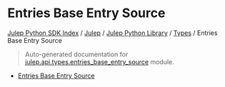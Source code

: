 # Entries Base Entry Source

[Julep Python SDK Index](../../../README.md#julep-python-sdk-index) / [Julep](../../index.md#julep) / [Julep Python Library](../index.md#julep-python-library) / [Types](./index.md#types) / Entries Base Entry Source

> Auto-generated documentation for [julep.api.types.entries_base_entry_source](../../../../../../../julep/api/types/entries_base_entry_source.py) module.
- [Entries Base Entry Source](#entries-base-entry-source)
